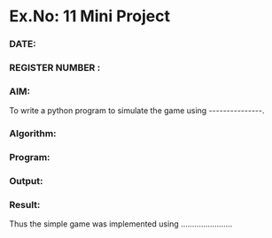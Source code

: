 # Ex.No: 11  Mini Project 
### DATE:                                                                            
### REGISTER NUMBER : 
### AIM: 
To write a python program to simulate the game using ---------------.
### Algorithm:

### Program:











### Output:



### Result:
Thus the simple  game was implemented using .......................

